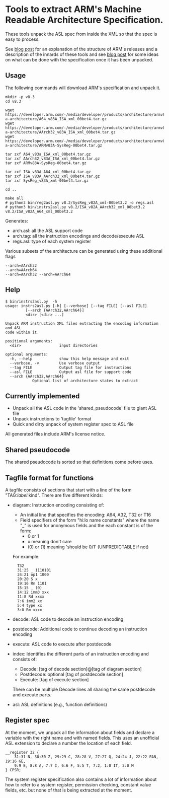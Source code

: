 # Tools to extract ARM's Machine Readable Architecture Specification.

These tools unpack the ASL spec from inside the XML so that the spec is
easy to process.

See [blog post](https://alastairreid.github.io/dissecting-ARM-MRA/) for an
explanation of the structure of ARM's releases and a description of the
innards of these tools and see [blog
post](https://alastairreid.github.io/ARM-v8a-xml-release/) for some ideas
on what can be done with the specification once it has been unpacked.

## Usage

The following commands will download ARM's specification and unpack it.

    mkdir -p v8.3
    cd v8.3

    wget https://developer.arm.com/-/media/developer/products/architecture/armv8-a-architecture/A64_v83A_ISA_xml_00bet4.tar.gz
    wget https://developer.arm.com/-/media/developer/products/architecture/armv8-a-architecture/AArch32_v83A_ISA_xml_00bet4.tar.gz
    wget https://developer.arm.com/-/media/developer/products/architecture/armv8-a-architecture/ARMv83A-SysReg-00bet4.tar.gz

    tar zxf A64_v83a_ISA_xml_00bet4.tar.gz
    tar zxf AArch32_v83A_ISA_xml_00bet4.tar.gz
    tar zxf ARMv83A-SysReg-00bet4.tar.gz

    tar zxf ISA_v83A_A64_xml_00bet4.tar.gz
    tar zxf ISA_v83A_AArch32_xml_00bet4.tar.gz
    tar zxf SysReg_v83A_xml-00bet4.tar.gz

    cd ..

    make all
    # python3 bin/reg2asl.py v8.2/SysReg_v82A_xml-00bet3.2 -o regs.asl
    # python3 bin/instrs2asl.py v8.2/ISA_v82A_AArch32_xml_00bet3.2 v8.2/ISA_v82A_A64_xml_00bet3.2

Generates:

- arch.asl: all the ASL support code
- arch.tag: all the instruction encodings and decode/execute ASL
- regs.asl: type of each system register

Various subsets of the architecture can be generated using these additional flags

    --arch=AArch32
    --arch=AArch64
    --arch=AArch32 --arch=AArch64

## Help

    $ bin/instrs2asl.py  -h
    usage: instrs2asl.py [-h] [--verbose] [--tag FILE] [--asl FILE]
			 [--arch {AArch32,AArch64}]
			 <dir> [<dir> ...]

    Unpack ARM instruction XML files extracting the encoding information and ASL
    code within it.

    positional arguments:
      <dir>                 input directories

    optional arguments:
      -h, --help            show this help message and exit
      --verbose, -v         Use verbose output
      --tag FILE            Output tag file for instructions
      --asl FILE            Output asl file for support code
      --arch {AArch32,AArch64}
			    Optional list of architecture states to extract


## Currently implemented

- Unpack all the ASL code in the 'shared_pseudocode' file to giant ASL file
- Unpack instructions to 'tagfile' format
- Quick and dirty unpack of system register spec to ASL file

All generated files include ARM's license notice.


## Shared pseudocode

The shared pseudocode is sorted so that definitions come before uses.


## Tagfile format for functions

A tagfile consists of sections that start with a line of the form "TAG:$label:$kind".
There are five different kinds:

- diagram:
    Instruction encoding consisting of:
    - An initial line that specifies the encoding: A64, A32, T32 or T16
    - Field specifiers of the form "hi:lo name constants" where the name
      "_" is used for anonymous fields and the each constant is of the form:
        - 0 or 1
        - x meaning don't care
        - (0) or (1) meaning 'should be 0/1' (UNPREDICTABLE if not)

    For example:

        T32
        31:25 _ 1110101
        24:21 op1 1000
        20:20 S x
        19:16 Rn 1101
        15:15 _ (0)
        14:12 imm3 xxx
        11:8 Rd xxxx
        7:6 imm2 xx
        5:4 type xx
        3:0 Rm xxxx

- decode:
    ASL code to decode an instruction encoding

- postdecode:
    Additional code to continue decoding an instruction encoding

- execute:
    ASL code to execute after postdecode

- index:
    Identifies the different parts of an instruction encoding and consists
    of:
    - Decode: [tag of decode section]@[tag of diagram section]
    - Postdecode: optional [tag of postdecode section]
    - Execute: [tag of execute section]

    There can be multiple Decode lines all sharing the same postdecode and
    execute parts.

- asl:
    ASL definitions (e.g., function definitions)


## Register spec

At the moment, we unpack all the information about fields and declare a
variable with the right name and with named fields.  This uses an
unofficial ASL extension to declare a number the location of each field.

    __register 32 {
        31:31 N, 30:30 Z, 29:29 C, 28:28 V, 27:27 Q, 24:24 J, 22:22 PAN, 19:16 GE,
        9:9 E, 8:8 A, 7:7 I, 6:6 F, 5:5 T, 7:2, 1:0 IT, 3:0 M
    } CPSR;

The system register specification also contains a lot of information about
how to refer to a system register, permission checking, constant value fields,
etc. but none of that is being extracted at the moment.
